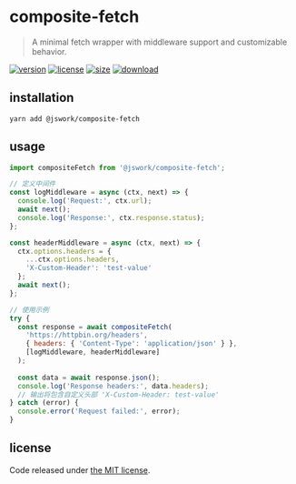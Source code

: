# composite-fetch
> A minimal fetch wrapper with middleware support and customizable behavior.

[![version][version-image]][version-url]
[![license][license-image]][license-url]
[![size][size-image]][size-url]
[![download][download-image]][download-url]

## installation
```shell
yarn add @jswork/composite-fetch
```

## usage
```js
import compositeFetch from '@jswork/composite-fetch';

// 定义中间件
const logMiddleware = async (ctx, next) => {
  console.log('Request:', ctx.url);
  await next();
  console.log('Response:', ctx.response.status);
};

const headerMiddleware = async (ctx, next) => {
  ctx.options.headers = {
    ...ctx.options.headers,
    'X-Custom-Header': 'test-value'
  };
  await next();
};

// 使用示例
try {
  const response = await compositeFetch(
    'https://httpbin.org/headers',
    { headers: { 'Content-Type': 'application/json' } },
    [logMiddleware, headerMiddleware]
  );
  
  const data = await response.json();
  console.log('Response headers:', data.headers);
  // 输出将包含自定义头部 'X-Custom-Header: test-value'
} catch (error) {
  console.error('Request failed:', error);
}
```

## license
Code released under [the MIT license](https://github.com/afeiship/composite-fetch/blob/master/LICENSE.txt).

[version-image]: https://img.shields.io/npm/v/@jswork/composite-fetch
[version-url]: https://npmjs.org/package/@jswork/composite-fetch

[license-image]: https://img.shields.io/npm/l/@jswork/composite-fetch
[license-url]: https://github.com/afeiship/composite-fetch/blob/master/LICENSE.txt

[size-image]: https://img.shields.io/bundlephobia/minzip/@jswork/composite-fetch
[size-url]: https://github.com/afeiship/composite-fetch/blob/master/dist/composite-fetch.min.js

[download-image]: https://img.shields.io/npm/dm/@jswork/composite-fetch
[download-url]: https://www.npmjs.com/package/@jswork/composite-fetch
